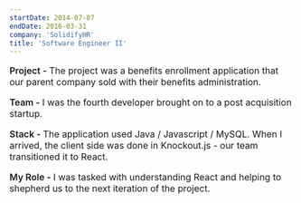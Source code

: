 ```yaml
---
startDate: 2014-07-07
endDate: 2016-03-31
company: 'SolidifyHR'
title: 'Software Engineer II'
---
```

<p style="font-size: 16px"><span style="font-weight: 600">Project - </span>The project was a benefits enrollment application that our parent company sold with their benefits administration.</p>
<p style="font-size: 16px"><span style="font-weight: 600">Team - </span>I was the fourth developer brought on to a post acquisition startup.</p>
<p style="font-size: 16px"><span style="font-weight: 600">Stack - </span>The application used Java / Javascript / MySQL. When I arrived, the client side was done in Knockout.js - our team transitioned it to React.</p>
<p style="font-size: 16px"><span style="font-weight: 600">My Role - </span>I was tasked with understanding React and helping to shepherd us to the next iteration of the project.</p>
